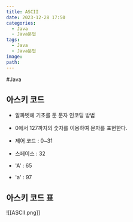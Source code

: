 ```yaml
---
title: ASCII
date: 2023-12-28 17:50
categories:
  - Java
  - Java문법
tags:
  - Java
  - Java문법
image: 
path:
---
```

#Java 

## 아스키 코드
+ 알파벳에 기초를 둔 문자 인코딩 방법
+ 0에서 127까지의 숫자를 이용하여 문자를 표현한다.

+ 제어 코드 : 0~31
+ 스페이스 : 32
+ 'A' : 65
+ 'a' : 97

## 아스키 코드 표
![[ASCII.png]]